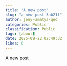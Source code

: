 ```yaml
---
title: "A new post"
slug: "a-new-post-3ab21f"
author: jeny-amatya-qed
categories: Public
classification: Public
tags: [about]
date: 2025-09-22 02:49:32 
likes: 0
---
```


A new post 